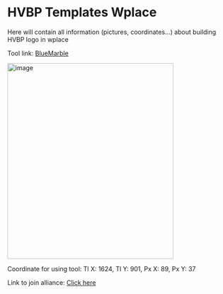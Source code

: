 # HVBP Templates Wplace
Here will contain all information (pictures, coordinates...) about building HVBP logo in wplace

Tool link: [BlueMarble](https://github.com/SwingTheVine/Wplace-BlueMarble)

<img width="375" height="442" alt="image" src="https://github.com/user-attachments/assets/677531aa-3f03-4524-b273-e75c863c377a" />

Coordinate for using tool: Tl X: 1624, Tl Y: 901, Px X: 89, Px Y: 37

Link to join alliance: [Click here](https://wplace.live/join?id=01988cc0-7eb2-7be5-ae0d-32b4659d30ac)
